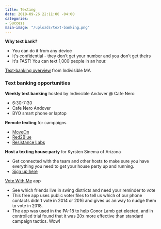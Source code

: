 ```yaml
---
title: Texting
date: 2018-09-26 22:11:00 -04:00
categories:
- Success
main-image: "/uploads/text-banking.png"
---
```


**Why text bank?**
* You can do it from any device
* It's confidential - they don't get your number and you don't get theirs
* It's FAST! You can text 1,000 people in an hour.

[Text-banking overview](https://www.indivisible-ma.org/training-texting) from Indivisible MA

### Text banking opportunities

**Weekly text banking** hosted by Indivisible Andover @ Cafe Nero
* 6:30-7:30
* Cafe Nero Andover
* BYO smart phone or laptop

**Remote texting** for campaigns
* [MoveOn](https://bit.ly/2Iu0Wsa)
* [Red2Blue](https://red2blue.org/texting/)
* [Resistance Labs](https://resistancelabs.com/volunteer)

**Host a texting house party** for Kyrsten Sinema of Arizona
* Get connected with the team and other hosts to make sure you have everything you need to get your house party up and running.
* [Sign up here](https://docs.google.com/forms/d/e/1FAIpQLSeK5caAGd6Nca4WadhZ0ydbpP5B91sjoCYbR0a5gFH9lNTPBQ/viewform?source=KS_EM_FR_B90D_181009_3_4&refcode=KS_EM_FR_B90D_181009_3_4)

[Vote With Me](https://votewithme.us/) app
* See which friends live in swing districts and need your reminder to vote
* This free app uses public voter files to tell us which of our phone contacts didn't vote in 2014 or 2016 and gives us an way to nudge them to vote in 2018.
* The app was used in the PA-18 to help Conor Lamb get elected, and in controlled trial found that it was 20x more effective than standard campaign tactics. Wow!